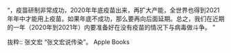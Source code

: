 “，疫苗研制非常成功，2020年年底疫苗出来，再扩大产能，全世界也得到2021年年中才能用上疫苗。如果年底不成功，那么要再向后面延期。总之，我们在近期的一年（2020年到2021年）内要准备好在没有疫苗的情况下与病毒做斗争。
”

抜粋:: 张文宏  “张文宏说传染”。 Apple Books  
